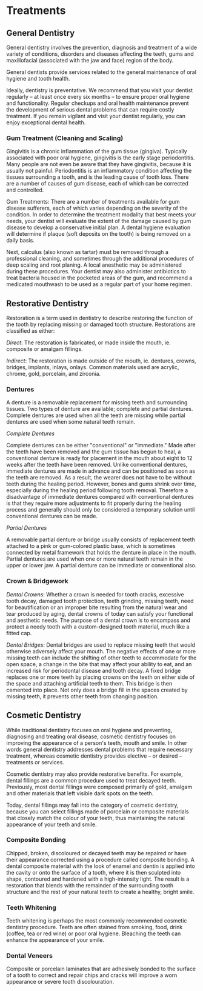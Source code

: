 # Treatments

## General Dentistry

General dentistry involves the prevention, diagnosis and treatment of a wide
variety of conditions, disorders and diseases affecting the teeth, gums and
maxillofacial (associated with the jaw and face) region of the body.

General dentists provide services related to the general maintenance of oral
hygiene and tooth health.

Ideally, dentistry is preventative. We recommend that you visit your dentist
regularly – at least once every six months – to ensure proper oral hygiene and
functionality. Regular checkups and oral health maintenance prevent the
development of serious dental problems that can require costly treatment. If
you remain vigilant and visit your dentist regularly, you can enjoy
exceptional dental health.

### Gum Treatment (Cleaning and Scaling)

Gingivitis is a chronic inflammation of the gum tissue (gingiva). Typically
associated with poor oral hygiene, gingivitis is the early stage
periodontitis. Many people are not even be aware that they have gingivitis,
because it is usually not painful.  Periodontitis is an inflammatory condition
affecting the tissues surrounding a tooth, and is the leading cause of tooth
loss. There are a number of causes of gum disease, each of which can be
corrected and controlled.

Gum Treatments: There are a number of treatments available for gum disease
sufferers, each of which varies depending on the severity of the condition. In
order to determine the treatment modality that best meets your needs, your
dentist will evaluate the extent of the damage caused by gum disease to
develop a conservative initial plan. A dental hygiene evaluation will
determine if plaque (soft deposits on the tooth) is being removed on a daily
basis.

Next, calculus (also known as tartar) must be removed through a professional
cleaning, and sometimes through the additional procedures of deep scaling and
root planing. A local anesthetic may be administered during these procedures.
Your dentist may also administer antibiotics to treat bacteria housed in the
pocketed areas of the gum, and recommend a medicated mouthwash to be used as a
regular part of your home regimen.


## Restorative Dentistry
 
Restoration is a term used in dentistry to describe restoring the function of
the tooth by replacing missing or damaged tooth structure. Restorations are
classified as either:

*Direct*: The restoration is fabricated, or made inside the mouth, ie.
composite or amalgam fillings.

*Indirect*: The restoration is made outside of the mouth, ie. dentures,
crowns, bridges, implants, inlays, onlays. Common materials used are acrylic,
chrome, gold, porcelain, and zirconia.

### Dentures 

A denture is a removable replacement for missing teeth and surrounding
tissues. Two types of denture are available; complete and partial dentures.
Complete dentures are used when all the teeth are missing while partial
dentures are used when some natural teeth remain. 
 
*Complete Dentures*
 
Complete dentures can be either "conventional" or "immediate." Made after the
teeth have been removed and the gum tissue has begun to heal, a conventional
denture is ready for placement in the mouth about eight to 12 weeks after the
teeth have been removed.  Unlike conventional dentures, immediate dentures are
made in advance and can be positioned as soon as the teeth are removed. As a
result, the wearer does not have to be without teeth during the healing
period. However, bones and gums shrink over time, especially during the
healing period following tooth removal. Therefore a disadvantage of immediate
dentures compared with conventional dentures is that they require more
adjustments to fit properly during the healing process and generally should
only be considered a temporary solution until conventional dentures can be
made.

*Partial Dentures*
 
A removable partial denture or bridge usually consists of replacement teeth
attached to a pink or gum-colored plastic base, which is sometimes connected
by metal framework that holds the denture in place in the mouth. Partial
dentures are used when one or more natural teeth remain in the upper or lower
jaw. A partial denture can be immediate or conventional also.

### Crown & Bridgework

*Dental Crowns*: Whether a crown is needed for tooth cracks, excessive tooth
decay, damaged tooth protection, teeth grinding, missing teeth, need for
beautification or an improper bite resulting from the natural wear and tear
produced by aging, dental crowns of today can satisfy your functional and
aesthetic needs. The purpose of a dental crown is to encompass and protect a
needy tooth with a custom-designed tooth material, much like a fitted cap. 

*Dental Bridges*: Dental bridges are used to replace missing teeth that would
otherwise adversely affect your mouth. The negative effects of one or more
missing teeth can include the shifting of other teeth to accommodate for the
open space, a change in the bite that may affect your ability to eat, and an
increased risk for periodontal disease and tooth decay. A fixed bridge
replaces one or more teeth by placing crowns on the teeth on either side of
the space and attaching artificial teeth to them. This bridge is then cemented
into place. Not only does a bridge fill in the spaces created by missing
teeth, it prevents other teeth from changing position.

## Cosmetic Dentistry

While traditional dentistry focuses on oral hygiene and preventing, diagnosing
and treating oral disease, cosmetic dentistry focuses on improving the
appearance of a person's teeth, mouth and smile. In other words general
dentistry addresses dental problems that require necessary treatment, whereas
cosmetic dentistry provides elective – or desired – treatments or services.

Cosmetic dentistry may also provide restorative benefits. For example, dental
fillings are a common procedure used to treat decayed teeth. Previously, most
dental fillings were composed primarily of gold, amalgam and other materials
that left visible dark spots on the teeth.

Today, dental fillings may fall into the category of cosmetic dentistry,
because you can select fillings made of porcelain or composite materials that
closely match the colour of your teeth, thus maintaining the natural
appearance of your teeth and smile. 

### Composite Bonding

Chipped, broken, discoloured or decayed teeth may be
repaired or have their appearance corrected using a procedure called
composite bonding. A dental composite material with the look of enamel and
dentin is applied into the cavity or onto the surface of a tooth,
where it is then sculpted into shape, contoured and hardened with
a high-intensity light. The result is a restoration that blends with the
remainder of the surrounding tooth structure and the rest of your natural
teeth to create a healthy, bright smile.

### Teeth Whitening

Teeth whitening is perhaps the most commonly recommended cosmetic dentistry
procedure. Teeth are often stained from smoking, food, drink (coffee,
tea or red wine) or poor oral hygiene. Bleaching the teeth can enhance
the appearance of your smile.

### Dental Veneers
 
Composite or porcelain laminates that are adhesively bonded to the surface of
a tooth to correct and repair chips and cracks will improve a worn
appearance or severe tooth discolouration.
